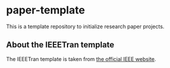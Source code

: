 # paper-template

This is a template repository to initialize research paper projects.

## About the IEEETran template

The IEEETran template is taken from [the official IEEE website](https://www.ieee.org/conferences/publishing/templates.html).
